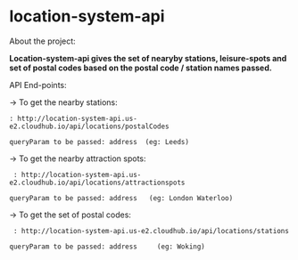 # location-system-api


About the project:


**Location-system-api gives the set of nearyby stations, leisure-spots and set of postal codes based on the postal code / station names passed.**


API End-points:


-> To get the nearby stations:
     

    : http://location-system-api.us-e2.cloudhub.io/api/locations/postalCodes
    
    queryParam to be passed: address  (eg: Leeds)
    
    
-> To get the nearby attraction spots:

     : http://location-system-api.us-e2.cloudhub.io/api/locations/attractionspots
     
    queryParam to be passed: address   (eg: London Waterloo)
    
-> To get the set of postal codes:

     : http://location-system-api.us-e2.cloudhub.io/api/locations/stations
     
    queryParam to be passed: address     (eg: Woking)
